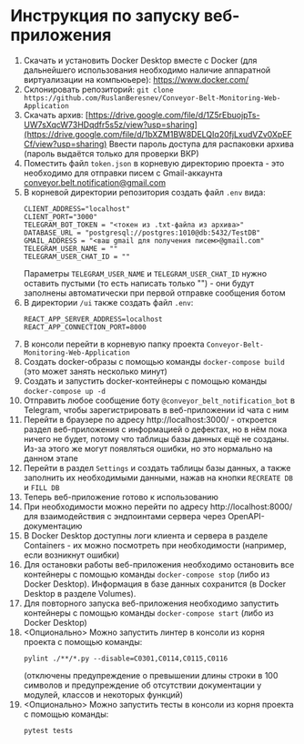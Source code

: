 # Инструкция по запуску веб-приложения

1. Скачать и установить Docker Desktop вместе с Docker (для дальнейшего использования необходимо наличие аппаратной виртуализации на компьюьере): https://www.docker.com/
2.  Склонировать репозиторий:
   ```git clone https://github.com/RuslanBeresnev/Conveyor-Belt-Monitoring-Web-Application```
3. Скачать архив: [https://drive.google.com/file/d/1Z5rEbuojpTs-UW7sXqcW73HDqdfr5s5z/view?usp=sharing](https://drive.google.com/file/d/1bXZM1BW8DELQIq20fjLxudVZv0XpEFCf/view?usp=sharing)
   Ввести пароль доступа для распаковки архива (пароль выдаётся только для проверки ВКР)
4. Поместить файл ```token.json``` в корневую директорию проекта - это необходимо для отправки писем с Gmail-аккаунта conveyor.belt.notification@gmail.com
5. В корневой директории репозитория создать файл ```.env``` вида:
    ```
    CLIENT_ADDRESS="localhost"
    CLIENT_PORT="3000"
    TELEGRAM_BOT_TOKEN = "<токен из .txt-файла из архива>"
    DATABASE_URL = "postgresql://postgres:1010@db:5432/TestDB"
    GMAIL_ADDRESS = "<ваш gmail для получения писем>@gmail.com"
    TELEGRAM_USER_NAME = ""
    TELEGRAM_USER_CHAT_ID = ""
    ```
   Параметры ```TELEGRAM_USER_NAME``` и ```TELEGRAM_USER_CHAT_ID``` нужно оставить пустыми (то есть написать только "") - они будут заполнены автоматически при первой отправке сообщения ботом
6. В директории ```/ui``` также создать файл ```.env```:
    ```
    REACT_APP_SERVER_ADDRESS=localhost
    REACT_APP_CONNECTION_PORT=8000
    ```
7. В консоли перейти в корневую папку проекта ```Conveyor-Belt-Monitoring-Web-Application```
8. Создать docker-образы с помощью команды ```docker-compose build``` (это может занять несколько минут)
9. Создать и запустить docker-контейнеры с помощью команды ```docker-compose up -d```
10. Отправить любое сообщение боту ```@conveyor_belt_notification_bot``` в Telegram, чтобы зарегистрировать в веб-приложении id чата с ним
11. Перейти в браузере по адресу http://localhost:3000/ - откроется раздел веб-приложения с информацией о дефектах, но в нём пока ничего не будет, потому что таблицы базы данных ещё не созданы. Из-за этого же могут появляться ошибки, но это нормально на данном этапе
13. Перейти в раздел ```Settings``` и создать таблицы базы данных, а также заполнить их необходимыми данными, нажав на кнопки ```RECREATE DB``` и ```FILL DB```
14. Теперь веб-приложение готово к использованию
15. При необходимости можно перейти по адресу http://localhost:8000/ для взаимодействия с эндпоинтами сервера через OpenAPI-документацию
16. В Docker Desktop доступны логи клиента и сервера в разделе Containers - их можно посмотреть при необходимости (например, если возникнут ошибки)
17. Для остановки работы веб-приложения необходимо остановить все контейнеры с помощью команды ```docker-compose stop``` (либо из Docker Desktop). Информация в базе данных сохранится (в Docker Desktop в разделе Volumes).
18. Для повторного запуска веб-приложения необходимо запустить контейнеры с помощью команды ```docker-compose start``` (либо из Docker Desktop)
19. <Опционально> Можно запустить линтер в консоли из корня проекта с помощью команды:
    ```
    pylint ./**/*.py --disable=C0301,C0114,C0115,C0116
    ```
    (отключены предупреждение о превышении длины строки в 100 символов и предупреждение об отсутствии документации у модулей, классов и некоторых функций)
20. <Опционально> Можно запустить тесты в консоли из корня проекта с помощью команды:
    ```
    pytest tests
    ```
